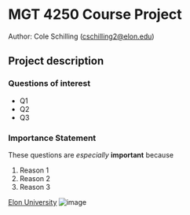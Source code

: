 # MGT 4250 Course Project
Author: Cole Schilling (cschilling2@elon.edu)

## Project description
### Questions of interest
- Q1
- Q2
- Q3
### Importance Statement
These questions are *especially* **important** because
1. Reason 1
2. Reason 2
3. Reason 3

[Elon University](https://www.elon.edu)
![image](https://github.com/ColeSchilling/mgt4250spring2024/assets/168783532/67355b4d-a66f-4174-a137-7717a0f94200)
